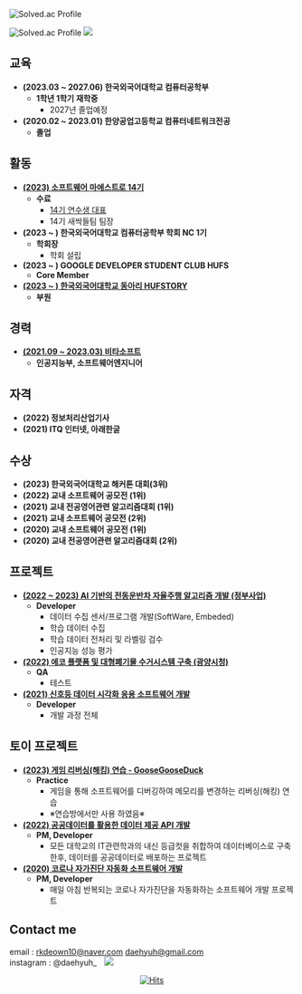 ![Solved.ac Profile](https://capsule-render.vercel.app/api?type=Waving&color=638fda&height=200&section=header&text=대현&fontSize=70&&fontColor=ffffff)
<!--
## 많은 경험을 통해서 경험치를 쌓아가고 있는 대현입니다.
- **특성화고등학교 출신 주니어 개발자 입니다**
- **더욱더 많은 경험을 만들기위해 새로운 시작과 함께 퇴사 후 대학교에 진학하였습니다**
- **진학이후 할 수 있는 모든 경험을 해보고 있는 중입니다**
  + **소프트웨어 마에스트로, 학회장, 동아리, 술자리/MT 등등...**
### **이러한 모든 경험이 저의 경험치가 되고 있습니다**
<img src="http://mazandi.herokuapp.com/api?handle=daehyuh&theme=cold"/>
![daehyuh's GitHub stats](https://github-readme-stats.vercel.app/api?username=daehyuh&show_icons=true&theme=tokyonight)
![daehyuh's profile](https://github-profile-trophy.vercel.app/?username=daehyuh&margin-h=50&margin-w=10&row=1&column=8&no-frame=false&theme=algolia)
-->
![Solved.ac Profile](http://mazassumnida.wtf/api/generate_badge?boj=daehyuh)
<img src="http://mazandi.herokuapp.com/api?handle=daehyuh&theme=cold"/>
## 교육
* **(2023.03 ~ 2027.06) 한국외국어대학교 컴퓨터공학부**
  - **1학년 1학기 재학중**
    + 2027년 졸업예정
* **(2020.02 ~ 2023.01) 한양공업고등학교 컴퓨터네트워크전공**
  - **졸업**
## 활동
* **[(2023) 소프트웨어 마에스트로 14기](https://www.swmaestro.org/sw/main/contents.do?menuNo=200002)**
  - **수료**
    + [14기 연수생 대표](https://n.news.naver.com/mnews/article/029/0002804625?sid=105)
    + 14기 새싹들팀 팀장
* **(2023 ~ ) 한국외국어대학교 컴퓨터공학부 학회 NC 1기**
  - **학회장**
    + 학회 설립
* **(2023 ~ ) GOOGLE DEVELOPER STUDENT CLUB HUFS**
  - **Core Member**
* **[(2023 ~ ) 한국외국어대학교 동아리 HUFSTORY](https://www.facebook.com/storyhufs/)**
  - **부원**
## 경력
* **[(2021.09 ~ 2023.03) 비타소프트](http://www.vitasoft.co.kr/)**
  - **인공지능부, 소프트웨어엔지니어**
## 자격
* **(2022) 정보처리산업기사**
* **(2021) ITQ 인터넷, 아래한글**
## 수상
* **(2023) 한국외국어대학교 해커톤 대회(3위)**
* **(2022) 교내 소프트웨어 공모전 (1위)**
* **(2021) 교내 전공영어관련 알고리즘대회 (1위)**
* **(2021) 교내 소프트웨어 공모전 (2위)** 
* **(2020) 교내 소프트웨어 공모전 (1위)**
* **(2020) 교내 전공영어관련 알고리즘대회 (2위)**

## 프로젝트
* **[(2022 ~ 2023) AI 기반의 전동운반차 자율주행 알고리즘 개발 (정부사업)](https://github.com/daehyuh/PatrascheProject)**
  - **Developer**
    + 데이터 수집 센서/프로그램 개발(SoftWare, Embeded)
    + 학습 데이터 수집
    + 학습 데이터 전처리 및 라벨링 검수
    + 인공지능 성능 평가
* **[(2022) 에코 플랫폼 및 대형폐기물 수거시스템 구축 (광양시청)](https://gyeco.kr/main/main.do)**
  - **QA**
    + 테스트  
* **[(2021) 신호등 데이터 시각화 응용 소프트웨어 개발](https://github.com/daehyuh/TrafficLightProject)**
  - **Developer**
    + 개발 과정 전체
## 토이 프로젝트
* **[(2023) 게임 리버싱(해킹) 연습 - GooseGooseDuck](https://github.com/daehyuh/GooseGooseDuck)**
  - **Practice**
    + 게임을 통해 소프트웨어를 디버깅하여 메모리를 변경하는 리버싱(해킹) 연습
    + ※연습방에서만 사용 하였음※
* **[(2022) 공공데이터를 활용한 데이터 제공 API 개발](https://github.com/daehyuh/University-API)**
  - **PM, Developer**
    + 모든 대학교의 IT관련학과의 내신 등급컷을 취합하여 데이터베이스로 구축한후, 데이터를 공공데이터로 배포하는 프로젝트
* **[(2020) 코로나 자가진단 자동화 소프트웨어 개발](https://github.com/daehyuh/Corona-self-check-Auto)**
  - **PM, Developer**
    + 매일 아침 반복되는 코로나 자가진단을 자동화하는 소프트웨어 개발 프로젝트

## Contact me

email : <rkdeown10@naver.com> <daehyuh@gmail.com>   
instagram : @daehyuh_
<a href="https://instagram.com/daehyuh_">
    <img 
        src="http://img.shields.io/badge/-Instagram-black?style=flat&logo=Instagram&link=https://instagram.com/daehyuh_/"
        style="height : auto; margin-left : 10px; margin-right : 10px;"/>
</a>

<div align=center> 
  
[![Hits](https://hits.seeyoufarm.com/api/count/incr/badge.svg?url=https%3A%2F%2Fgithub.com%2Fdaehyuh%2Fdaehyuh&count_bg=%23638FDA&title_bg=%23555555&icon=ghostery.svg&icon_color=%23E7E7E7&title=Github+%28%EC%98%A4%EB%8A%98+%EB%B0%A9%EB%AC%B8%EC%9E%90+%2F+%EC%A0%84%EC%B2%B4+%EB%B0%A9%EB%AC%B8%EC%9E%90%29&edge_flat=false)](https://hits.seeyoufarm.com)
  <!--
[![Readme Card](https://github-readme-stats.vercel.app/api/pin/?username=daehyuh&repo=Hits-Macro)](https://github.com/daehyuh/Hits-Macro)
-->
</div>
